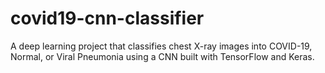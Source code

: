 # covid19-cnn-classifier
A deep learning project that classifies chest X-ray images into COVID-19, Normal, or Viral Pneumonia using a CNN built with TensorFlow and Keras.
